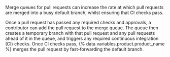 Merge queues for pull requests can increase the rate at which pull requests are merged into a busy default branch, whilst ensuring that CI checks pass.

Once a pull request has passed any required checks and approvals, a contributor can add the pull request to the merge queue. The queue then creates a temporary branch with that pull request and any pull requests ahead of it in the queue, and triggers any required continuous integration (CI) checks. Once CI checks pass, {% data variables.product.product_name %} merges the pull request by fast-forwarding the default branch.
